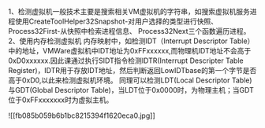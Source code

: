1、检测虚拟机一般技术主要是搜索相关VM虚拟机的字符串，如搜索虚拟机服务进程使用CreateToolHelper32Snapshot-对用户选择的类型进行快照、
Process32First-从快照中检索进程信息、
Process32Next三个函数遍历进程。
2、使用内存检测虚拟机
内存映射中，如检测IDT（Interrupt Descriptor Table）中的地址，VMWare虚拟机中IDT地址为0xFFxxxxxx,而物理机IDT地址不会高于0xD0xxxxxx.因此课通过执行SIDT指令检测IDTR(Interrupt Descripter Table Register)，IDTR用于存放IDT地址，然后判断返回LowIDTbase的第一个字节是否高于0xD0,以此来检测虚拟机环境。
同理可以检测LDT(Local Descriptor Table)与GDT(Global Descriptor Table)，当LDT位于0x0000时，为物理主机；当GDT位于0xFFxxxxxxx时为虚拟主机。

![[fb085b059b6b1bc8215394f1620eca0.jpg]]